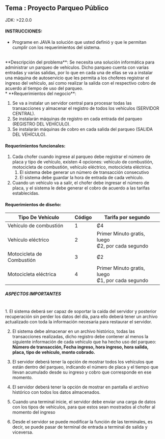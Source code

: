 ## Tema : Proyecto Parqueo Público

JDK: >22.0.0

#### INSTRUCCIONES:



* Programe en JAVA la solución que usted definió y que le permitan cumplir con los requerimientos del
sistema.

<br>
**Descripción del problema**: Se necesita una solución informática para administrar un parqueo de
vehículos. Dicho parqueo cuenta con varias entradas y varias salidas, por lo que en cada una de ellas
se va a instalar una máquina de autoservicio que les permita a los choferes registrar el ingreso del
vehículo, así como realizar la salida con el respectivo cobro de acuerdo al tiempo de uso del parqueo.

<br>
* **Requerimientos del negocio**:

1. Se va a instalar un servidor central para procesar todas las transacciones y almacenar el
registro de todos los vehículos (SERVIDOR CENTRAL).
2. Se instalarán máquinas de registro en cada entrada del parqueo (REGISTRO DEL VEHÍCULO).
3. Se instalarán máquinas de cobro en cada salida del parqueo (SALIDA DEL VEHÍCULO).

#### Requerimientos funcionales:

1. Cada chofer cuando ingrese al parqueo debe registrar el número de placa y tipo de vehículo,
existen 4 opciones: vehículo de combustión, motocicleta de combustión, vehículo eléctrico,
motocicleta eléctrica.
    1. El sistema debe generar un número de transacción consecutivo
    2. El sistema debe guardar la hora de entrada de cada vehículo.
2. Cuando un vehículo va a salir, el chofer debe ingresar el número de placa, y el sistema le debe
generar el cobro de acuerdo a las tarifas establecidas.

#### Requerimientos de diseño:

| Tipo De Vehículo | Código | Tarifa por segundo |
| ---------------- | ------ | ------------------ |
| Vehículo de combustión | 1 | ₡4 |
| Vehículo eléctrico | 2 | Primer Minuto gratis, luego<br>₡2, por cada segundo |
| Motocicleta de Combustión | 3 | ₡2 |
| Motocicleta eléctrica | 4 | Primer Minuto gratis, luego<br>₡1, por cada segundo |

##### ASPECTOS IMPORTANTES
<br>
1. El sistema deberá ser capaz de soportar la caída del servidor y posterior recuperación sin
perder los datos del día, para ello deberá tener un archivo actualizado con toda la información
necesaria para restaurar el servidor.

2. El sistema debe almacenar en un archivo histórico, todas las transacciones realizadas, dicho
registro debe contener al menos la siguiente información de cada vehículo que ha hecho uso del
parqueo: **Número de transacción, Fecha ingreso, hora ingreso, hora salida, placa, tipo de vehículo,
monto cobrado.**

3. El servidor deberá tener la opción de mostrar todos los vehículos que están dentro del parqueo,
indicando el número de placa y el tiempo que llevan acumulado desde su ingreso y cobro que
corresponde en ese momento.
4. El servidor deberá tener la opción de mostrar en pantalla el archivo histórico con todos los
datos almacenados.
5. Cuando una terminal inicie, el servidor debe enviar una carga de datos con los tipos de
vehículos, para que estos sean mostrados al chofer al momento del ingreso
6. Desde el servidor se puede modificar la función de las terminales, es decir, se puede pasar de
terminal de entrada a terminal de salida y viceversa.
